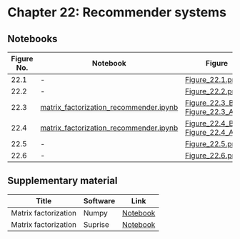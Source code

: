 
# Chapter 22: Recommender systems

## Notebooks

|Figure No. | Notebook | Figure |
|--|--|--|
| 22.1 | - | [Figure_22.1.png](https://github.com/probml/pml-book/blob/main/book1-figures/Figure_22.1.png)<br/> |
| 22.2 | - | [Figure_22.2.png](https://github.com/probml/pml-book/blob/main/book1-figures/Figure_22.2.png)<br/> |
| 22.3 | [matrix_factorization_recommender.ipynb](matrix_factorization_recommender.ipynb) | [Figure_22.3_B.png](https://github.com/probml/pml-book/blob/main/book1-figures/Figure_22.3_B.png)<br/>[Figure_22.3_A.png](https://github.com/probml/pml-book/blob/main/book1-figures/Figure_22.3_A.png)<br/> |
| 22.4 | [matrix_factorization_recommender.ipynb](matrix_factorization_recommender.ipynb) | [Figure_22.4_B.png](https://github.com/probml/pml-book/blob/main/book1-figures/Figure_22.4_B.png)<br/>[Figure_22.4_A.png](https://github.com/probml/pml-book/blob/main/book1-figures/Figure_22.4_A.png)<br/> |
| 22.5 | - | [Figure_22.5.png](https://github.com/probml/pml-book/blob/main/book1-figures/Figure_22.5.png)<br/> |
| 22.6 | - | [Figure_22.6.png](https://github.com/probml/pml-book/blob/main/book1-figures/Figure_22.6.png)<br/> |
## Supplementary material
|Title|Software|Link|
-|-|-
|Matrix factorization|Numpy|[Notebook](https://colab.research.google.com/github/probml/probml-notebooks/blob/master/notebooks/matrix_factorization_recommender.ipynb)
|Matrix factorization|Suprise|[Notebook](https://colab.research.google.com/github/probml/probml-notebooks/blob/master/notebooks/matrix_factorization_recommender_surprise_lib.ipynb)
